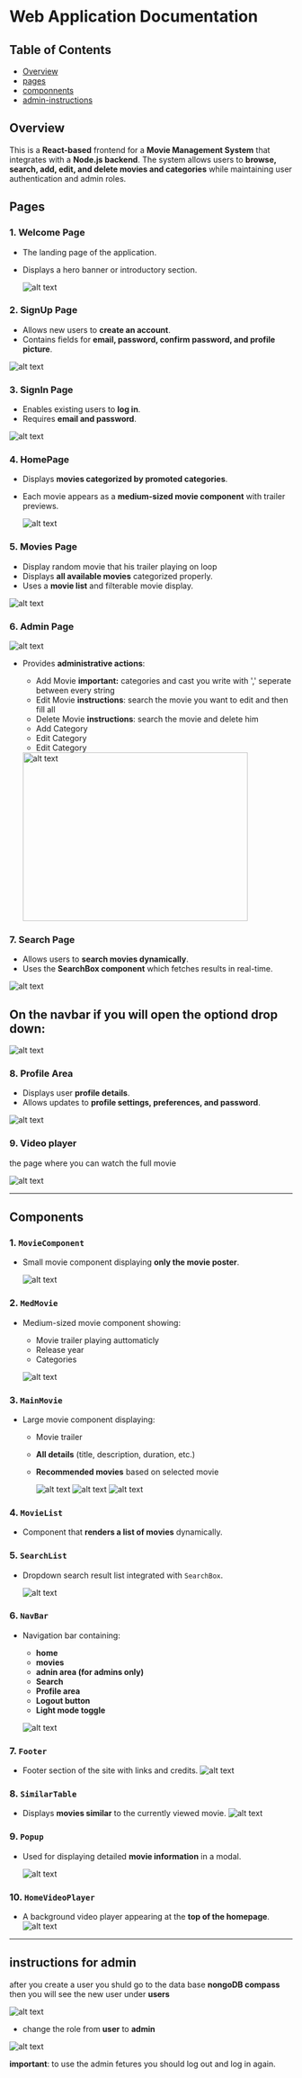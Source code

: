 
# Web Application Documentation
## Table of Contents
- [Overview](#Overview)
- [pages](#pages)
- [componnents](#components)
- [admin-instructions](#instructions-for-admin)

## Overview
This is a **React-based** frontend for a **Movie Management System** that integrates with a **Node.js backend**. The system allows users to **browse, search, add, edit, and delete movies and categories** while maintaining user authentication and admin roles.

## Pages

### 1. Welcome Page
- The landing page of the application.
- Displays a hero banner or introductory section.

  ![alt text](webDoc/welcome.png)


### 2. SignUp Page
- Allows new users to **create an account**.
- Contains fields for **email, password, confirm password, and profile picture**.

![alt text](webDoc/signup.png)

### 3. SignIn Page
- Enables existing users to **log in**.
- Requires **email and password**.

![alt text](webDoc/login.png)

### 4. HomePage
- Displays **movies categorized by promoted categories**.
- Each movie appears as a **medium-sized movie component** with trailer previews.

  ![alt text](webDoc/homePage.png)


### 5. Movies Page
- Display random movie that his trailer playing on loop
- Displays **all available movies** categorized properly.
- Uses a **movie list** and filterable movie display.

![alt text](webDoc/movies.png)

### 6. Admin Page

![alt text](webDoc/adminPage.png)

- Provides **administrative actions**:
  - Add Movie 
  **important:** categories and cast you write with ',' seperate between every string 
  - Edit Movie 
  **instructions**: search the movie you want to edit and then fill all
  - Delete Movie
  **instructions**: search the movie and delete him
  - Add Category
  - Edit Category
  - Edit Category 


  <img src="webDoc/adminOptions" alt="alt text" width="400" height="300"/>

### 7. Search Page
- Allows users to **search movies dynamically**.
- Uses the **SearchBox component** which fetches results in real-time.

![alt text](webDoc/search.png)

## On the navbar if you will open the optiond drop down: 

![alt text](webDoc/navBar.png)

### 8. Profile Area
- Displays user **profile details**.
- Allows updates to **profile settings, preferences, and password**.

![alt text](webDoc/profile.png)

### 9. Video player
the page where you can watch the full movie

![alt text](webDoc/videoPlay.png)


---

## Components

### 1. `MovieComponent`
- Small movie component displaying **only the movie poster**.

  ![alt text](webDoc/mov.png)


### 2. `MedMovie`
- Medium-sized movie component showing:
  - Movie trailer playing auttomaticly
  - Release year
  - Categories

  ![alt text](webDoc/med.png)



### 3. `MainMovie`
- Large movie component displaying:
  - Movie trailer
  - **All details** (title, description, duration, etc.)
  - **Recommended movies** based on selected movie

    ![alt text](webDoc/main1.png)
    ![alt text](webDoc/similar.png)
    ![alt text](webDoc/main2.png)

### 4. `MovieList`
- Component that **renders a list of movies** dynamically.

### 5. `SearchList`
- Dropdown search result list integrated with `SearchBox`.

  ![alt text](webDoc/searchlist.png)

### 6. `NavBar`
- Navigation bar containing:
  - **home**
  - **movies**
  - **adnin area (for admins only)**
  - **Search**
  - **Profile area**
  - **Logout button**
  - **Light mode toggle**

  ![alt text](webDoc/nav.png)


### 7. `Footer`
- Footer section of the site with links and credits.
![alt text](webDoc/footer.png)


### 8. `SimilarTable`
- Displays **movies similar** to the currently viewed movie.
![alt text](webDoc/similar.png)

### 9. `Popup`
- Used for displaying detailed **movie information** in a modal.

  ![alt text](webDoc/popup.png)


### 10. `HomeVideoPlayer`
- A background video player appearing at the **top of the homepage**.
   ![alt text](webDoc/cover.png)


---
## instructions for admin 
after you create a user you shuld go to the data base **nongoDB compass** 
then you will see the new user under **users** 

![alt text](webDoc/user.png)

- change the role from **user** to **admin** 

![alt text](webDoc/admin.png)

**important**: to use the admin fetures you should log out and log in again. 
